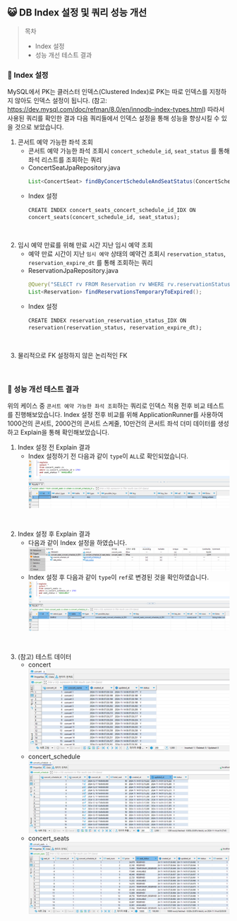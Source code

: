 ## 😺 DB Index 설정 및 쿼리 성능 개선
> 목차
> - Index 설정
> - 성능 개선 테스트 결과

### 📒 Index 설정
MySQL에서 PK는 클러스터 인덱스(Clustered Index)로 PK는 따로 인덱스를 지정하지 않아도 인덱스 설정이 됩니다. 
(참고: https://dev.mysql.com/doc/refman/8.0/en/innodb-index-types.html)
따라서 사용된 쿼리를 확인한 결과 다음 쿼리들에서 인덱스 설정을 통해 성능을 향상시킬 수 있을 것으로 보았습니다. 

1. 콘서트 예약 가능한 좌석 조회
   - 콘서트 예약 가능한 좌석 조회시 `concert_schedule_id`, `seat_status` 를 통해 좌석 리스트를 조회하는 쿼리
   - ConcertSeatJpaRepository.java
      ```java
      List<ConcertSeat> findByConcertScheduleAndSeatStatus(ConcertSchedule concertSchedule, SeatStatus seatStatus);
      ```
   - Index 설정
      ```mysql
      CREATE INDEX concert_seats_concert_schedule_id_IDX ON concert_seats(concert_schedule_id, seat_status);
      ```

<br> 

2. 임시 예약 만료를 위해 만료 시간 지난 임시 예약 조회
   - 예약 만료 시간이 지난 `임시 예약` 상태의 예약건 조회시 `reservation_status`, `reservation_expire_dt` 를 통해 조회하는 쿼리
   - ReservationJpaRepository.java
     ```java
     @Query("SELECT rv FROM Reservation rv WHERE rv.reservationStatus = 'TEMPORARY' AND current_timestamp > rv.reservationExpireDt")
     List<Reservation> findReservationsTemporaryToExpired();
     ```
   - Index 설정
     ```mysql
     CREATE INDEX reservation_reservation_status_IDX ON reservation(reservation_status, reservation_expire_dt);
     ```
<br> 

3. 물리적으로 FK 설정하지 않은 논리적인 FK

<br> 

### 📒 성능 개선 테스트 결과
위의 케이스 중 `콘서트 예약 가능한 좌석 조회`하는 쿼리로 인덱스 적용 전후 비교 테스트를 진행해보았습니다.
Index 설정 전후 비교를 위해 ApplicationRunner를 사용하여 1000건의 콘서트, 2000건의 콘서트 스케줄, 10만건의 콘서트 좌석 더미 데이터를 생성하고 Explain을 통해 확인해보았습니다. 

1. Index 설정 전 Explain 결과
   - Index 설정하기 전 다음과 같이 `type`이 `ALL`로 확인되었습니다.
     ![before_create_index_type_all.png](before_create_index_type_all.png)
   
<br> 

2. Index 설정 후 Explain 결과
   - 다음과 같이 Index 설정을 하였습니다.
     ![index_concert_seats.png](index_concert_seats.png)
   - Index 설정 후 다음과 같이 `type`이 `ref`로 변경된 것을 확인하였습니다.
     ![after_create_index_type_ref.png](after_create_index_type_ref.png)

<br> 

3. (참고) 테스트 데이터
   - concert <br>
       <img src="/docs/Index/data_concert.png" width="550px" title="concert"/>
   - concert_schedule <br>
       <img src="/docs/Index/data_concert_schedule.png" width="550px" title="concert_schedule"/>
   - concert_seats <br>
     <img src="/docs/Index/data_concert_seats.png" width="550px" title="concert_seats"/>
